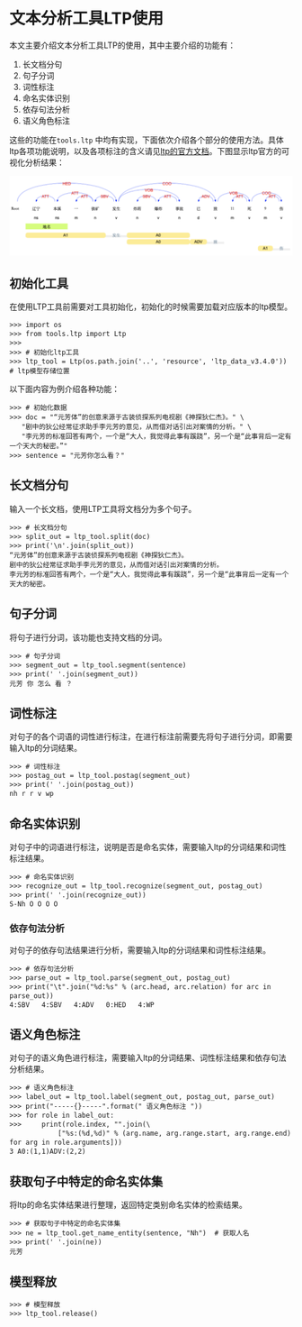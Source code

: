 # 文本分析工具LTP使用

本文主要介绍文本分析工具LTP的使用，其中主要介绍的功能有：
1. 长文档分句
2. 句子分词
3. 词性标注
4. 命名实体识别
5. 依存句法分析
6. 语义角色标注

这些的功能在```tools.ltp``` 中均有实现，下面依次介绍各个部分的使用方法。具体ltp各项功能说明，以及各项标注的含义请见[ltp的官方文档](https://ltp.readthedocs.io/zh_CN/latest/appendix.html#)。下图显示ltp官方的可视化分析结果：

![image](pic/ltp.png)





## 初始化工具

在使用LTP工具前需要对工具初始化，初始化的时候需要加载对应版本的ltp模型。

```
>>> import os
>>> from tools.ltp import Ltp
>>>
>>> # 初始化ltp工具
>>> ltp_tool = Ltp(os.path.join('..', 'resource', 'ltp_data_v3.4.0'))  # ltp模型存储位置 
```

以下面内容为例介绍各种功能：

```
>>> # 初始化数据
>>> doc = "“元芳体”的创意来源于古装侦探系列电视剧《神探狄仁杰》。" \
   "剧中的狄公经常征求助手李元芳的意见，从而借对话引出对案情的分析。" \
   "李元芳的标准回答有两个，一个是“大人，我觉得此事有蹊跷”，另一个是“此事背后一定有一个天大的秘密。”"
>>> sentence = "元芳你怎么看？"
```

## 长文档分句

输入一个长文档，使用LTP工具将文档分为多个句子。

```
>>> # 长文档分句
>>> split_out = ltp_tool.split(doc)
>>> print('\n'.join(split_out))
“元芳体”的创意来源于古装侦探系列电视剧《神探狄仁杰》。
剧中的狄公经常征求助手李元芳的意见，从而借对话引出对案情的分析。
李元芳的标准回答有两个，一个是“大人，我觉得此事有蹊跷”，另一个是“此事背后一定有一个天大的秘密。
```

## 句子分词

将句子进行分词，该功能也支持文档的分词。

```
>>> # 句子分词
>>> segment_out = ltp_tool.segment(sentence)
>>> print(' '.join(segment_out))
元芳 你 怎么 看 ？
```

## 词性标注

对句子的各个词语的词性进行标注，在进行标注前需要先将句子进行分词，即需要输入ltp的分词结果。

```
>>> # 词性标注
>>> postag_out = ltp_tool.postag(segment_out)
>>> print(' '.join(postag_out))
nh r r v wp
```

## 命名实体识别

对句子中的词语进行标注，说明是否是命名实体，需要输入ltp的分词结果和词性标注结果。

```
>>> # 命名实体识别
>>> recognize_out = ltp_tool.recognize(segment_out, postag_out)
>>> print(' '.join(recognize_out))
S-Nh O O O O
```

### 依存句法分析

对句子的依存句法结果进行分析，需要输入ltp的分词结果和词性标注结果。

``` 
>>> # 依存句法分析
>>> parse_out = ltp_tool.parse(segment_out, postag_out)
>>> print("\t".join("%d:%s" % (arc.head, arc.relation) for arc in parse_out))
4:SBV	4:SBV	4:ADV	0:HED	4:WP
```
## 语义角色标注

对句子的语义角色进行标注，需要输入ltp的分词结果、词性标注结果和依存句法分析结果。
```
>>> # 语义角色标注
>>> label_out = ltp_tool.label(segment_out, postag_out, parse_out)
>>> print("-----{}-----".format(" 语义角色标注 "))
>>> for role in label_out:
>>>     print(role.index, "".join(\
            ["%s:(%d,%d)" % (arg.name, arg.range.start, arg.range.end) for arg in role.arguments]))
3 A0:(1,1)ADV:(2,2)
```

## 获取句子中特定的命名实体集

将ltp的命名实体结果进行整理，返回特定类别命名实体的检索结果。

``` 
>>> # 获取句子中特定的命名实体集
>>> ne = ltp_tool.get_name_entity(sentence, "Nh")  # 获取人名
>>> print(' '.join(ne))
元芳
```


## 模型释放
``` 
>>> # 模型释放
>>> ltp_tool.release()
```


